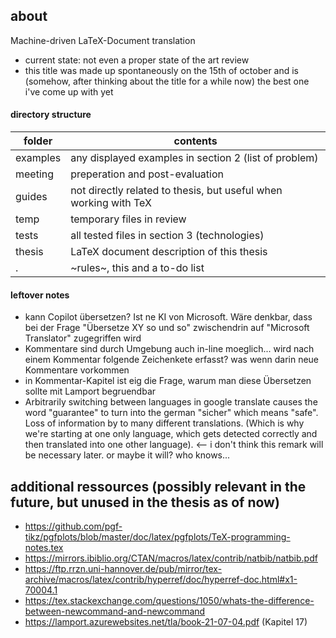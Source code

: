 ## about
Machine-driven LaTeX-Document translation
- current state: not even a proper state of the art review
- this title was made up spontaneously on the 15th of october and is (somehow, after thinking about the title for a while now) the best one i've come up with yet

#### directory structure
| folder | contents |
|---|---|
| examples | any displayed examples in section 2 (list of problem) |
| meeting | preperation and post-evaluation |
| guides | not directly related to thesis, but useful when working with TeX |
| temp | temporary files in review |
| tests | all tested files in section 3 (technologies) |
| thesis | LaTeX document description of this thesis |
| . | ~rules~, this and a to-do list |

#### leftover notes
- kann Copilot übersetzen? Ist ne KI von Microsoft. Wäre denkbar, dass bei der Frage "Übersetze XY so und so" zwischendrin auf "Microsoft Translator" zugegriffen wird
- Kommentare sind durch Umgebung auch in-line moeglich... wird nach einem Kommentar folgende Zeichenkete erfasst? was wenn darin neue Kommentare vorkommen
- in Kommentar-Kapitel ist eig die Frage, warum man diese Übersetzen sollte mit Lamport begruendbar
- Arbitrarily switching between languages in google translate causes the word "guarantee" to turn into the german "sicher" which means "safe". Loss of information by to many different translations. (Which is why we're starting at one only language, which gets detected correctly and then translated into one other language). <-- i don't think this remark will be necessary later. or maybe it will? who knows... 

## additional ressources (possibly relevant in the future, but unused in the thesis as of now)
- https://github.com/pgf-tikz/pgfplots/blob/master/doc/latex/pgfplots/TeX-programming-notes.tex
- https://mirrors.ibiblio.org/CTAN/macros/latex/contrib/natbib/natbib.pdf
- https://ftp.rrzn.uni-hannover.de/pub/mirror/tex-archive/macros/latex/contrib/hyperref/doc/hyperref-doc.html#x1-70004.1
- https://tex.stackexchange.com/questions/1050/whats-the-difference-between-newcommand-and-newcommand
- https://lamport.azurewebsites.net/tla/book-21-07-04.pdf (Kapitel 17)